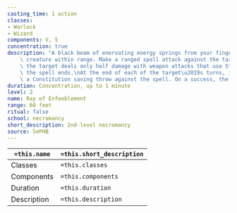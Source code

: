 ```yaml
---
casting_time: 1 action
classes:
- Warlock
- Wizard
components: V, S
concentration: true
description: "A black beam of enervating energy springs from your finger toward a\
    \ creature within range. Make a ranged spell attack against the target. On a hit,\
    \ the target deals only half damage with weapon attacks that use Strength until\
    \ the spell ends.\nAt the end of each of the target\u2019s turns, it can make\
    \ a Constitution saving throw against the spell. On a success, the spell ends."
duration: Concentration, up to 1 minute
level: 2
name: Ray of Enfeeblement
range: 60 feet
ritual: false
school: necromancy
short_description: 2nd-level necromancy
source: 5ePHB
---
```


| `=this.name` | `=this.short_description` |
| ------------ | ------------------------- |
| Classes      | `=this.classes`           |
| Components   | `=this.components`        |
| Duration     | `=this.duration`          |
| Description  | `=this.description`       |